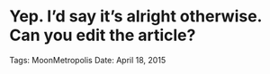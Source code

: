 # Yep. I’d say it’s alright otherwise. Can you edit the article?

Tags: MoonMetropolis
Date: April 18, 2015